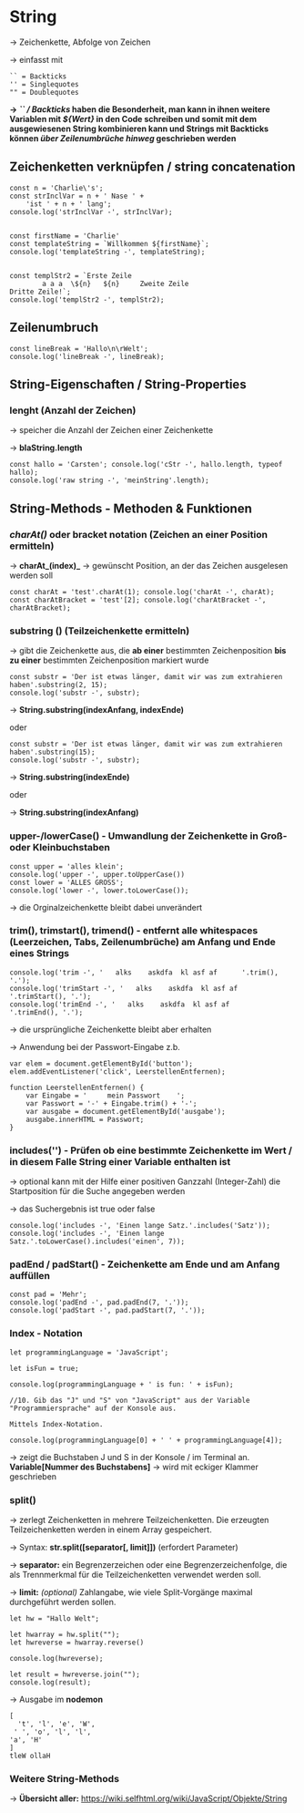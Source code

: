 # String

-> Zeichenkette, Abfolge von Zeichen

-> einfasst mit 

    `` = Backticks
    '' = Singlequotes
    "" = Doublequotes

**-> _`` / Backticks_ haben die Besonderheit, man kann in ihnen weitere Variablen mit _${Wert}_ in den Code schreiben und somit mit dem ausgewiesenen String kombinieren kann und Strings mit Backticks können _über Zeilenumbrüche hinweg_ geschrieben werden**

## Zeichenketten verknüpfen / string concatenation

    const n = 'Charlie\'s';
    const strInclVar = n + ' Nase ' +
        'ist ' + n + ' lang';
    console.log('strInclVar -', strInclVar);


    const firstName = 'Charlie'
    const templateString = `Willkommen ${firstName}`; console.log('templateString -', templateString);


    const templStr2 = `Erste Zeile
            a a a  \${n}   ${n}     Zweite Zeile
    Dritte Zeile!`;
    console.log('templStr2 -', templStr2);

## Zeilenumbruch

    const lineBreak = 'Hallo\n\rWelt';
    console.log('lineBreak -', lineBreak);

## String-Eigenschaften / String-Properties

### lenght (Anzahl der Zeichen)

-> speicher die Anzahl der Zeichen einer Zeichenkette

-> **blaString.length**

    const hallo = 'Carsten'; console.log('cStr -', hallo.length, typeof hallo);
    console.log('raw string -', 'meinString'.length);


## String-Methods - Methoden & Funktionen

### _charAt()_ oder bracket notation (Zeichen an einer Position ermitteln)

-> **charAt_(index)_** -> gewünscht Position, an der das Zeichen ausgelesen werden soll

    const charAt = 'test'.charAt(1); console.log('charAt -', charAt);
    const charAtBracket = 'test'[2]; console.log('charAtBracket -', charAtBracket);

### substring () (Teilzeichenkette ermitteln)

-> gibt die Zeichenkette aus, die **ab einer** bestimmten Zeichenposition **bis zu einer** bestimmten Zeichenposition markiert wurde

    const substr = 'Der ist etwas länger, damit wir was zum extrahieren haben'.substring(2, 15);
    console.log('substr -', substr);

-> **String.substring(indexAnfang, indexEnde)**

oder 

    const substr = 'Der ist etwas länger, damit wir was zum extrahieren haben'.substring(15);
    console.log('substr -', substr);

-> **String.substring(indexEnde)**

oder

-> **String.substring(indexAnfang)**

### upper-/lowerCase() - Umwandlung der Zeichenkette in Groß- oder Kleinbuchstaben

    const upper = 'alles klein';
    console.log('upper -', upper.toUpperCase())
    const lower = 'ALLES GROSS';
    console.log('lower -', lower.toLowerCase());

-> die Orginalzeichenkette bleibt dabei unverändert

### trim(), trimstart(), trimend() - entfernt alle whitespaces (Leerzeichen, Tabs, Zeilenumbrüche) am Anfang und Ende eines Strings

    console.log('trim -', '   alks    askdfa  kl asf af      '.trim(), '.');
    console.log('trimStart -', '   alks    askdfa  kl asf af      '.trimStart(), '.');
    console.log('trimEnd -', '   alks    askdfa  kl asf af      '.trimEnd(), '.');

-> die ursprüngliche Zeichenkette bleibt aber erhalten

-> Anwendung bei der Passwort-Eingabe z.b.

    var elem = document.getElementById('button');
    elem.addEventListener('click', LeerstellenEntfernen);	
 
    function LeerstellenEntfernen() {
        var Eingabe = '     mein Passwort    ';
        var Passwort = '-' + Eingabe.trim() + '-';
        var ausgabe = document.getElementById('ausgabe');
        ausgabe.innerHTML = Passwort;
    }

### includes('') - Prüfen ob eine bestimmte Zeichenkette im Wert / in diesem Falle String einer Variable enthalten ist

-> optional kann mit der Hilfe einer positiven Ganzzahl (Integer-Zahl) die Startposition für die Suche angegeben werden

-> das Suchergebnis ist true oder false

    console.log('includes -', 'Einen lange Satz.'.includes('Satz'));
    console.log('includes -', 'Einen lange Satz.'.toLowerCase().includes('einen', 7));

### padEnd / padStart() - Zeichenkette am Ende und am Anfang auffüllen

    const pad = 'Mehr';
    console.log('padEnd -', pad.padEnd(7, '.'));
    console.log('padStart -', pad.padStart(7, '.'));


### Index - Notation

    let programmingLanguage = 'JavaScript';

    let isFun = true;

    console.log(programmingLanguage + ' is fun: ' + isFun);

    //10. Gib das "J" und "S" von "JavaScript" aus der Variable "Programmiersprache" auf der Konsole aus. 

    Mittels Index-Notation.

    console.log(programmingLanguage[0] + ' ' + programmingLanguage[4]);

-> zeigt die Buchstaben J und S in der Konsole / im Terminal an. **Variable[Nummer des Buchstabens]** 
-> wird mit eckiger Klammer geschrieben

### split()

-> zerlegt Zeichenketten in mehrere Teilzeichenketten. Die erzeugten Teilzeichenketten werden in einem Array gespeichert.

-> Syntax: **str.split([separator[, limit]])** (erfordert Parameter)

-> **separator:** ein Begrenzerzeichen oder eine Begrenzerzeichenfolge, die als Trennmerkmal für die Teilzeichenketten verwendet werden soll.

-> **limit:** *(optional)* Zahlangabe, wie viele Split-Vorgänge maximal durchgeführt werden sollen.

    let hw = "Hallo Welt";

    let hwarray = hw.split("");
    let hwreverse = hwarray.reverse()

    console.log(hwreverse);

    let result = hwreverse.join("");
    console.log(result);

-> Ausgabe im **nodemon**

    [
      't', 'l', 'e', 'W',
     ' ', 'o', 'l', 'l',
    'a', 'H'
    ]
    tleW ollaH

    

### Weitere String-Methods

-> **Übersicht aller:** <https://wiki.selfhtml.org/wiki/JavaScript/Objekte/String>